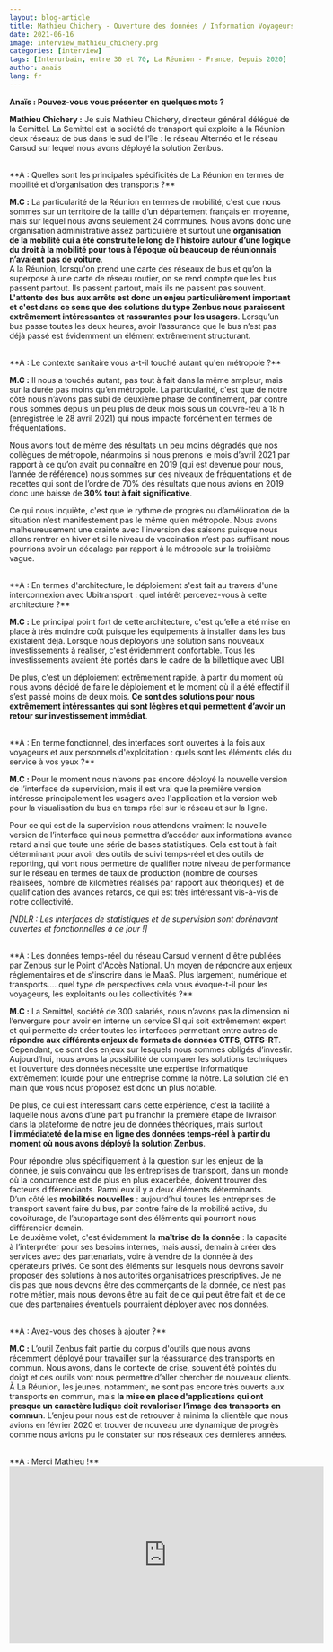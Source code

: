 ```yaml
---
layout: blog-article
title: Mathieu Chichery - Ouverture des données / Information Voyageurs / SAEIV
date: 2021-06-16
image: interview_mathieu_chichery.png
categories: [interview]
tags: [Interurbain, entre 30 et 70, La Réunion - France, Depuis 2020]
author: anais
lang: fr
---
```


**Anaïs&nbsp;: Pouvez-vous vous présenter en quelques mots&nbsp;?** 

**Mathieu Chichery&nbsp;:** Je suis Mathieu Chichery, directeur général délégué de la Semittel. La Semittel est la société de transport qui exploite à la Réunion deux réseaux de bus dans le sud de l'île&nbsp;: le réseau Alternéo et le réseau Carsud sur lequel nous avons déployé la solution Zenbus.

<br>
**A&nbsp;: Quelles sont les principales spécificités de La Réunion en termes de mobilité et d'organisation des transports&nbsp;?**

**M.C&nbsp;:** La particularité de la Réunion en termes de mobilité, c'est que nous sommes sur un territoire de la taille d’un département français en moyenne, mais sur lequel nous avons seulement 24 communes. Nous avons donc une organisation administrative assez particulière et surtout une **organisation de la mobilité qui a été construite le long de l’histoire autour d’une logique du droit à la mobilité pour tous à l’époque où beaucoup de réunionnais n’avaient pas de voiture**.<br>
A la Réunion, lorsqu'on prend une carte des réseaux de bus et qu’on la superpose à une carte de réseau routier, on se rend compte que les bus passent partout. Ils passent partout, mais ils ne passent pas souvent. **L'attente des bus aux arrêts est donc un enjeu particulièrement important et c'est dans ce sens que des solutions du type Zenbus nous paraissent extrêmement intéressantes et rassurantes pour les usagers**. Lorsqu’un bus passe toutes les deux heures, avoir l’assurance que le bus n’est pas déjà passé est évidemment un élément extrêmement structurant. 

<br>
**A&nbsp;: Le contexte sanitaire vous a-t-il touché autant qu'en métropole&nbsp;?**

**M.C&nbsp;:** Il nous a touchés autant, pas tout à fait dans la même ampleur, mais sur la durée pas moins qu’en métropole. La particularité, c'est que de notre côté nous n’avons pas subi de deuxième phase de confinement, par contre nous sommes depuis un peu plus de deux mois sous un couvre-feu à 18 h (enregistrée le 28 avril 2021) qui nous impacte forcément en termes de fréquentations. <br>

Nous avons tout de même des résultats un peu moins dégradés que nos collègues de métropole, néanmoins si nous prenons le mois d’avril 2021 par rapport à ce qu’on avait pu connaître en 2019 (qui est devenue pour nous, l’année de référence) nous sommes sur des niveaux de fréquentations et de recettes qui sont de l’ordre de 70% des résultats que nous avions en 2019 donc une baisse de **30% tout à fait significative**. <br>

Ce qui nous inquiète, c'est que le rythme de progrès ou d’amélioration de la situation n’est manifestement pas le même qu’en métropole. Nous avons malheureusement une crainte avec l'inversion des saisons puisque nous allons rentrer en hiver et si le niveau de vaccination n’est pas suffisant nous pourrions avoir un décalage par rapport à la métropole sur la troisième vague. 

<br>
**A&nbsp;: En termes d'architecture, le déploiement s'est fait au travers d'une interconnexion avec Ubitransport&nbsp;: quel intérêt percevez-vous à cette architecture&nbsp;?**

**M.C&nbsp;:** Le principal point fort de cette architecture, c'est qu’elle a été mise en place à très moindre coût puisque les équipements à installer dans les bus existaient déjà. Lorsque nous déployons une solution sans nouveaux investissements à réaliser, c'est évidemment confortable. Tous les investissements avaient été portés dans le cadre de la billettique avec UBI.<br>

De plus, c'est un déploiement extrêmement rapide, à partir du moment où nous avons décidé de faire le déploiement et le moment où il a été effectif il s’est passé moins de deux mois. **Ce sont des solutions pour nous extrêmement intéressantes qui sont légères et qui permettent d’avoir un retour sur investissement immédiat**. 

<br>
**A&nbsp;: En terme fonctionnel, des interfaces sont ouvertes à la fois aux voyageurs et aux personnels d'exploitation&nbsp;: quels sont les éléments clés du service à vos yeux&nbsp;?**

**M.C&nbsp;:** Pour le moment nous n’avons pas encore déployé la nouvelle version de l’interface de supervision, mais il est vrai que la première version intéresse principalement les usagers avec l'application et la version web pour la visualisation du bus en temps réel sur le réseau et sur la ligne.<br>

Pour ce qui est de la supervision nous attendons vraiment la nouvelle version de l’interface qui nous permettra d’accéder aux informations avance retard ainsi que toute une série de bases statistiques. Cela est tout à fait déterminant pour avoir des outils de suivi temps-réel et des outils de reporting, qui vont nous permettre de qualifier notre niveau de performance sur le réseau en termes de taux de production (nombre de courses réalisées, nombre de kilomètres réalisés par rapport aux théoriques) et de qualification des avances retards, ce qui est très intéressant vis-à-vis de notre collectivité. 

*[NDLR&nbsp;: Les interfaces de statistiques et de supervision sont dorénavant ouvertes et fonctionnelles à ce jour !]*

<br>
**A&nbsp;: Les données temps-réel du réseau Carsud viennent d'être publiées par Zenbus sur le Point d'Accès National. Un moyen de répondre aux enjeux réglementaires et de s'inscrire dans le MaaS. Plus largement, numérique et transports.... quel type de perspectives cela vous évoque-t-il pour les voyageurs, les exploitants ou les collectivités&nbsp;?**

**M.C&nbsp;:** La Semittel, société de 300 salariés, nous n’avons pas la dimension ni l’envergure pour avoir en interne un service SI qui soit extrêmement expert et qui permette de créer toutes les interfaces permettant entre autres de **répondre aux différents enjeux de formats de données GTFS, GTFS-RT**.<br>
Cependant, ce sont des enjeux sur lesquels nous sommes obligés d’investir. Aujourd’hui, nous avons la possibilité de comparer les solutions techniques et l’ouverture des données nécessite une expertise informatique extrêmement lourde pour une entreprise comme la nôtre. La solution clé en main que vous nous proposez est donc un plus notable.<br>

De plus, ce qui est intéressant dans cette expérience, c'est la facilité à laquelle nous avons d’une part pu franchir la première étape de livraison dans la plateforme de notre jeu de données théoriques, mais surtout **l’immédiateté de la mise en ligne des données temps-réel à partir du moment où nous avons déployé la solution Zenbus**.

Pour répondre plus spécifiquement à la question sur les enjeux de la donnée, je suis convaincu que les entreprises de transport, dans un monde où la concurrence est de plus en plus exacerbée, doivent trouver des facteurs différenciants. Parmi eux il y a deux éléments déterminants.<br>
D’un côté les **mobilités nouvelles**&nbsp;: aujourd’hui toutes les entreprises de transport savent faire du bus, par contre faire de la mobilité active, du covoiturage, de l’autopartage sont des éléments qui pourront nous différencier demain.<br>
Le deuxième volet, c'est évidemment la **maîtrise de la donnée**&nbsp;: la capacité à l’interpréter pour ses besoins internes, mais aussi, demain à créer des services avec des partenariats, voire à vendre de la donnée à des opérateurs privés. Ce sont des éléments sur lesquels nous devrons savoir proposer des solutions à nos autorités organisatrices prescriptives. Je ne dis pas que nous devons être des commerçants de la donnée, ce n’est pas notre métier, mais nous devons être au fait de ce qui peut être fait et de ce que des partenaires éventuels pourraient déployer avec nos données. 

<br>
**A&nbsp;: Avez-vous des choses à ajouter&nbsp;?**

**M.C&nbsp;:** L’outil Zenbus fait partie du corpus d'outils que nous avons récemment déployé pour travailler sur la réassurance des transports en commun. Nous avons, dans le contexte de crise, souvent été pointés du doigt et ces outils vont nous permettre d’aller chercher de nouveaux clients. À La Réunion, les jeunes, notamment, ne sont pas encore très ouverts aux transports en commun, mais **la mise en place d'applications qui ont presque un caractère ludique doit revaloriser l’image des transports en commun**. L’enjeu pour nous est de retrouver à minima la clientèle que nous avions en février 2020 et trouver de nouveau une dynamique de progrès comme nous avions pu le constater sur nos réseaux ces dernières années. 

<br>
**A : Merci Mathieu&nbsp;!**
<br>
<iframe style="margin: 0 auto; display:block;" width="560" height="315" src="https://youtube.com/embed/m2kLLMcue78" frameborder="0" allow="autoplay; encrypted-media" allowfullscreen></iframe>